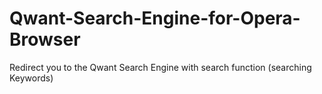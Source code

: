 # Qwant-Search-Engine-for-Opera-Browser
Redirect you to the Qwant Search Engine with search function (searching Keywords)
